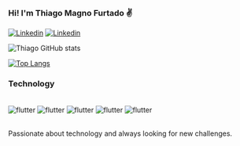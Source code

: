 

### Hi! I'm Thiago Magno Furtado ✌️

[![Linkedin](https://img.shields.io/badge/LinkedIn-0077B5?style=for-the-badge&logo=linkedin&logoColor=white)](https://www.linkedin.com/in/thiago-magno-santos-furtado-696983170/)
[![Linkedin](https://img.shields.io/badge/Instagram-E4405F?style=for-the-badge&logo=instagram&logoColor=white)](https://www.instagram.com/thiagofurttado/)


![Thiago GitHub stats](https://github-readme-stats.vercel.app/api?username=Magnothiago&show_icons=true&theme=dracula)


[![Top Langs](https://github-readme-stats.vercel.app/api/top-langs/?username=Magnothiago)](https://github.com/anuraghazra/github-readme-stats)


### Technology

<div style ="display: inline_block"><br/>
<img align="center" alt="flutter" src="https://img.shields.io/badge/Flutter-02569B?style=for-the-badge&logo=flutter&logoColor=white" />
<img align="center" alt="flutter" src="https://img.shields.io/badge/Dart-0175C2?style=for-the-badge&logo=dart&logoColor=white" />
<img align="center" alt="flutter" src="https://img.shields.io/badge/Java-ED8B00?style=for-the-badge&logo=java&logoColor=white" />
<img align="center" alt="flutter" src="https://img.shields.io/badge/MySQL-00000F?style=for-the-badge&logo=mysql&logoColor=white" />
<img align="center" alt="flutter" src="https://img.shields.io/badge/Kotlin-0095D5?&style=for-the-badge&logo=kotlin&logoColor=white" />
</div><br />

Passionate about technology and always looking for new challenges.
